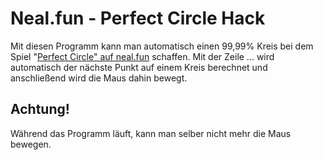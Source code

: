 # Neal.fun - Perfect Circle Hack
Mit diesen Programm kann man automatisch einen 99,99% Kreis bei dem Spiel "[Perfect Circle" auf neal.fun](https://neal.fun/perfect-circle/) schaffen. 
Mit der Zeile ... wird automatisch der nächste Punkt auf einem Kreis berechnet und anschließend wird die Maus dahin bewegt. 


## Achtung! 
Während das Programm läuft, kann man selber nicht mehr die Maus bewegen. 
